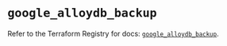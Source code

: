# `google_alloydb_backup`

Refer to the Terraform Registry for docs: [`google_alloydb_backup`](https://registry.terraform.io/providers/hashicorp/google/6.50.0/docs/resources/alloydb_backup).
